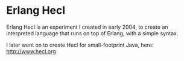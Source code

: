 Erlang Hecl
===========

Erlang Hecl is an experiment I created in early 2004, to create an
interpreted language that runs on top of Erlang, with a simple syntax.

I later went on to create Hecl for small-footprint Java, here: http://www.hecl.org

